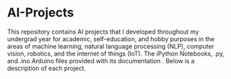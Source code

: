 # AI-Projects
This repository contains AI projects that I developed throughout my undergrad year for academic, self-education, and hobby purposes in the areas of machine learning, natural language processing (NLP), computer vision, robotics, and the internet of things (IoT). The iPython Notebooks, .py, and .ino Arduino files provided with its documentation . Below is a description of each project.

